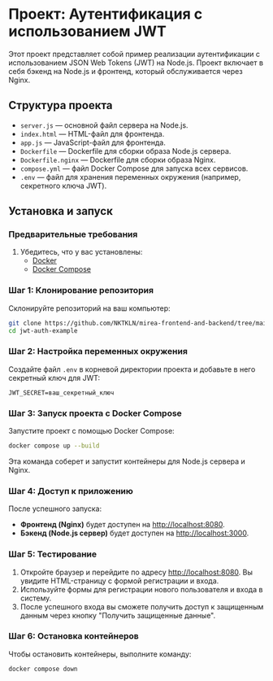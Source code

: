 # Проект: Аутентификация с использованием JWT

Этот проект представляет собой пример реализации аутентификации с использованием JSON Web Tokens (JWT) на Node.js. Проект включает в себя бэкенд на Node.js и фронтенд, который обслуживается через Nginx.

## Структура проекта

- `server.js` — основной файл сервера на Node.js.
- `index.html` — HTML-файл для фронтенда.
- `app.js` — JavaScript-файл для фронтенда.
- `Dockerfile` — Dockerfile для сборки образа Node.js сервера.
- `Dockerfile.nginx` — Dockerfile для сборки образа Nginx.
- `compose.yml` — файл Docker Compose для запуска всех сервисов.
- `.env` — файл для хранения переменных окружения (например, секретного ключа JWT).

## Установка и запуск

### Предварительные требования

1. Убедитесь, что у вас установлены:
   - [Docker](https://docs.docker.com/get-docker/)
   - [Docker Compose](https://docs.docker.com/compose/install/)

### Шаг 1: Клонирование репозитория

Склонируйте репозиторий на ваш компьютер:

```bash
git clone https://github.com/NKTKLN/mirea-frontend-and-backend/tree/main/jwt-auth-example
cd jwt-auth-example
```

### Шаг 2: Настройка переменных окружения

Создайте файл `.env` в корневой директории проекта и добавьте в него секретный ключ для JWT:

```env
JWT_SECRET=ваш_секретный_ключ
```

### Шаг 3: Запуск проекта с Docker Compose

Запустите проект с помощью Docker Compose:

```bash
docker compose up --build
```

Эта команда соберет и запустит контейнеры для Node.js сервера и Nginx.

### Шаг 4: Доступ к приложению

После успешного запуска:

- **Фронтенд (Nginx)** будет доступен на [http://localhost:8080](http://localhost:8080).
- **Бэкенд (Node.js сервер)** будет доступен на [http://localhost:3000](http://localhost:3000).

### Шаг 5: Тестирование

1. Откройте браузер и перейдите по адресу [http://localhost:8080](http://localhost:8080). Вы увидите HTML-страницу с формой регистрации и входа.
2. Используйте формы для регистрации нового пользователя и входа в систему.
3. После успешного входа вы сможете получить доступ к защищенным данным через кнопку "Получить защищенные данные".

### Шаг 6: Остановка контейнеров

Чтобы остановить контейнеры, выполните команду:

```bash
docker compose down
```

